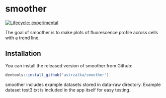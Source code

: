 
<!-- README.md is generated from README.Rmd. Please edit that file -->

# smoother

<!-- badges: start -->

[![Lifecycle:
experimental](https://img.shields.io/badge/lifecycle-experimental-orange.svg)](https://www.tidyverse.org/lifecycle/#experimental)
<!-- badges: end -->

The goal of smoother is to make plots of fluorescence profile across
cells with a trend line.

## Installation

You can install the released version of smoother from Github:

``` r
devtools::install_github('astrzalka/smoother')
```

smoother includes example datasets stored in data-raw directory. Example
dataset test3.txt is included in the app itself for easy testing.
